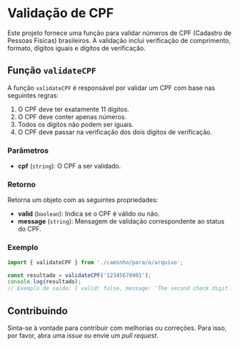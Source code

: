 # Validação de CPF

Este projeto fornece uma função para validar números de CPF (Cadastro de Pessoas Físicas) brasileiros. A validação inclui verificação de comprimento, formato, dígitos iguais e dígitos de verificação.

## Função `validateCPF`

A função `validateCPF` é responsável por validar um CPF com base nas seguintes regras:

1. O CPF deve ter exatamente 11 dígitos.
2. O CPF deve conter apenas números.
3. Todos os dígitos não podem ser iguais.
4. O CPF deve passar na verificação dos dois dígitos de verificação.

### Parâmetros

- **cpf** (`string`): O CPF a ser validado.

### Retorno

Retorna um objeto com as seguintes propriedades:

- **valid** (`boolean`): Indica se o CPF é válido ou não.
- **message** (`string`): Mensagem de validação correspondente ao status do CPF.

### Exemplo

```javascript
import { validateCPF } from './caminho/para/o/arquivo';

const resultado = validateCPF('12345678901');
console.log(resultado);
// Exemplo de saída: { valid: false, message: 'The second check digit is invalid.' }
```

## Contribuindo

Sinta-se à vontade para contribuir com melhorias ou correções. Para isso, por favor, abra uma _issue_ ou envie um _pull request_.

